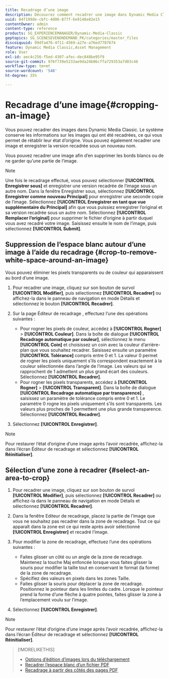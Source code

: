 ```yaml
---
title: Recadrage d’une image
description: Découvrez comment recadrer une image dans Dynamic Media Classic.
uuid: 84f199de-cbfc-4d06-877f-6e9148e82e15
contentOwner: admin
content-type: reference
products: SG_EXPERIENCEMANAGER/Dynamic-Media-Classic
geptopics: SG_SCENESEVENONDEMAND_PK/categories/master_files
discoiquuid: 99dfa476-4f11-4569-a27e-a76ed7787674
feature: Dynamic Media Classic,Asset Management
role: User
exl-id: aec4c256-f5ed-4307-afec-dec848be95f9
source-git-commit: 976f739e5233ae9da24b06cffa729353a7d03c46
workflow-type: tm+mt
source-wordcount: '548'
ht-degree: 35%

---
```


# Recadrage d’une image{#cropping-an-image}

Vous pouvez recadrer des images dans Dynamic Media Classic. Le système conserve les informations sur les images qui ont été recadrées, ce qui vous permet de rétablir leur état d’origine. Vous pouvez également recadrer une image et enregistrer la version recadrée sous un nouveau nom.

Vous pouvez recadrer une image afin d’en supprimer les bords blancs ou de ne garder qu’une partie de l’image.

>[!NOTE]
>
>Une fois le recadrage effectué, vous pouvez sélectionner **[!UICONTROL Enregistrer sous]** et enregistrer une version recadrée de l’image sous un autre nom. Dans la fenêtre Enregistrer sous, sélectionnez **[!UICONTROL Enregistrer comme nouveau Principal]** pour enregistrer une seconde copie de l’image. Sélectionnez **[!UICONTROL Enregistrer en tant que vue supplémentaire du Principal]** afin que vous puissiez enregistrer l’original et sa version recadrée sous un autre nom. Sélectionnez **[!UICONTROL Remplacer l’original]** pour supprimer le fichier d’origine à partir duquel vous avez recadré votre image. Saisissez ensuite le nom de l’image, puis sélectionnez **[!UICONTROL Submit]**.

## Suppression de l’espace blanc autour d’une image à l’aide du recadrage {#crop-to-remove-white-space-around-an-image}

Vous pouvez éliminer les pixels transparents ou de couleur qui apparaissent au bord d’une image.

1. Pour recadrer une image, cliquez sur son bouton de survol **[!UICONTROL Modifier]**, puis sélectionnez **[!UICONTROL Recadrer]** ou affichez-la dans le panneau de navigation en mode Détails et sélectionnez le bouton **[!UICONTROL Recadrer]**.
1. Sur la page Éditeur de recadrage , effectuez l’une des opérations suivantes :

   * Pour rogner les pixels de couleur, accédez à **[!UICONTROL Rogner]** > **[!UICONTROL Couleur]**. Dans la boîte de dialogue **[!UICONTROL Recadrage automatique par couleur]**, sélectionnez le menu **[!UICONTROL Coin]** et choisissez un coin avec la couleur d’arrière-plan que vous souhaitez recadrer. Saisissez ensuite un paramètre **[!UICONTROL Tolérance]** compris entre 0 et 1. La valeur 0 permet de rogner les pixels uniquement s’ils correspondent exactement à la couleur sélectionnée dans l’angle de l’image. Les valeurs qui se rapprochent de 1 admettent un plus grand écart des couleurs. Sélectionnez **[!UICONTROL Recadrer]**.
   * Pour rogner les pixels transparents, accédez à **[!UICONTROL Rogner]** > **[!UICONTROL Transparent]**. Dans la boîte de dialogue **[!UICONTROL Recadrage automatique par transparence]** , saisissez un paramètre de tolérance compris entre 0 et 1. Le paramètre 0 rogne les pixels uniquement s’ils sont transparents. Les valeurs plus proches de 1 permettent une plus grande transparence. Sélectionnez **[!UICONTROL Recadrer]**.

1. Sélectionnez **[!UICONTROL Enregistrer]**.

>[!NOTE]
>
>Pour restaurer l’état d’origine d’une image après l’avoir recadrée, affichez-la dans l’écran Éditeur de recadrage et sélectionnez **[!UICONTROL Réinitialiser]**.

## Sélection d’une zone à recadrer {#select-an-area-to-crop}

1. Pour recadrer une image, cliquez sur son bouton de survol **[!UICONTROL Modifier]**, puis sélectionnez **[!UICONTROL Recadrer]** ou affichez-la dans le panneau de navigation en mode Détails et sélectionnez **[!UICONTROL Recadrer]**.

1. Dans la fenêtre Editeur de recadrage, placez la partie de l’image que vous ne souhaitez pas recadrer dans la zone de recadrage. Tout ce qui apparaît dans la zone est ce qui reste après avoir sélectionné **[!UICONTROL Enregistrer]** et recadré l’image.
1. Pour modifier la zone de recadrage, effectuez l’une des opérations suivantes :

   * Faites glisser un côté ou un angle de la zone de recadrage. Maintenez la touche Maj enfoncée lorsque vous faites glisser la souris pour modifier la taille tout en conservant le format (la forme) de la zone de recadrage.
   * Spécifiez des valeurs en pixels dans les zones Taille.
   * Faites glisser la souris pour déplacer la zone de recadrage. Positionnez le pointeur dans les limites du cadre. Lorsque le pointeur prend la forme d’une flèche à quatre pointes, faites glisser la zone à l’emplacement voulu sur l’image.

1. Sélectionnez **[!UICONTROL Enregistrer]**.

>[!NOTE]
>
>Pour restaurer l’état d’origine d’une image après l’avoir recadrée, affichez-la dans l’écran Éditeur de recadrage et sélectionnez **[!UICONTROL Réinitialiser]**.

>[!MORELIKETHIS]
>
>* [Options d’édition d’images lors du téléchargement](image-editing-options-upload.md#image-editing-options-at-upload)
>* [Recadrer l’espace blanc d’un fichier PDF](pdfs.md#cropping_white_space_from_a_pdf_file)
>* [Recadrage à partir des côtés des pages PDF](pdfs.md#cropping_from_the_sides_of_pdf_pages)

